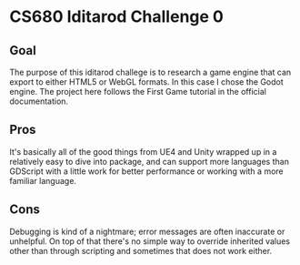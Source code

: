 # CS680 Iditarod Challenge 0
## Goal
The purpose of this iditarod challege is to research a game engine that can export to either HTML5 or WebGL formats. In this case I chose the Godot engine. The project here follows the First Game tutorial in the official documentation.
## Pros
It's basically all of the good things from UE4 and Unity wrapped up in a relatively easy to dive into package, and can support more languages than GDScript with a little work for better performance or working with a more familiar language.
## Cons
Debugging is kind of a nightmare; error messages are often inaccurate or unhelpful. On top of that there's no simple way to override inherited values other than through scripting and sometimes that does not work either.
